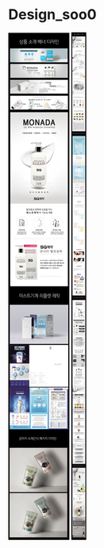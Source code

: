 # Design_soo0


<img src='https://github.com/s0young/Design_soo0/blob/master/1.jpg?raw=true'/>

<img src='https://github.com/s0young/Design_soo0/blob/master/long-1.jpg?raw=true'/>
